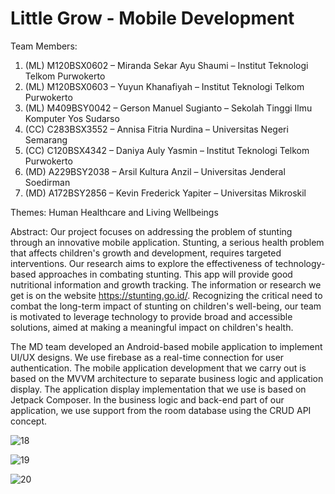 # Little Grow - Mobile Development

Team Members:
1. (ML) M120BSX0602 – Miranda Sekar Ayu Shaumi – Institut Teknologi Telkom Purwokerto
2. (ML) M120BSX0603 – Yuyun Khanafiyah – Institut Teknologi Telkom Purwokerto
3. (ML) M409BSY0042 – Gerson Manuel Sugianto – Sekolah Tinggi Ilmu Komputer Yos Sudarso
4. (CC)  C283BSX3552 – Annisa Fitria Nurdina – Universitas Negeri Semarang
5. (CC) C120BSX4342 – Daniya Auly Yasmin – Institut Teknologi Telkom Purwokerto
6. (MD) A229BSY2038 – Arsil Kultura Anzil – Universitas Jenderal Soedirman
7. (MD) A172BSY2856 – Kevin Frederick Yapiter – Universitas Mikroskil


Themes: Human Healthcare and Living Wellbeings

Abstract: Our project focuses on addressing the problem of stunting through an innovative mobile application. Stunting, a serious health problem that affects children's growth and development, requires targeted interventions. Our research aims to explore the effectiveness of technology-based approaches in combating stunting. This app will provide good nutritional information and growth tracking. The information or research we get is on the website https://stunting.go.id/. Recognizing the critical need to combat the long-term impact of stunting on children's well-being, our team is motivated to leverage technology to provide broad and accessible solutions, aimed at making a meaningful impact on children's health.

The MD team developed an Android-based mobile application to implement UI/UX designs. We use firebase as a real-time connection for user authentication. The mobile application development that we carry out is based on the MVVM architecture to separate business logic and application display. The application display implementation that we use is based on Jetpack Composer. In the business logic and back-end part of our application, we use support from the room database using the CRUD API concept.

![18](https://github.com/rdzee/Stunting_App_Capstone_Design_Bangkit/assets/103993284/d112a8e4-ac62-48ee-b788-287cbc464a71)

![19](https://github.com/rdzee/Stunting_App_Capstone_Design_Bangkit/assets/103993284/4192747b-9ac5-4d0e-81c6-08a0f15f876e)

![20](https://github.com/rdzee/Stunting_App_Capstone_Design_Bangkit/assets/103993284/25828cb5-3ee1-420b-b260-1d1a97ec3312)
